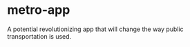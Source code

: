 # metro-app
A potential revolutionizing app that will change the way public transportation is used.
